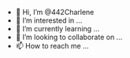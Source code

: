 - 👋 Hi, I’m @442Charlene
- 👀 I’m interested in ...
- 🌱 I’m currently learning ...
- 💞️ I’m looking to collaborate on ...
- 📫 How to reach me ...

<!---
442Charlene/442Charlene is a ✨ special ✨ repository because its `README.md` (this file) appears on your GitHub profile.
You can click the Preview link to take a look at your changes.
--->
